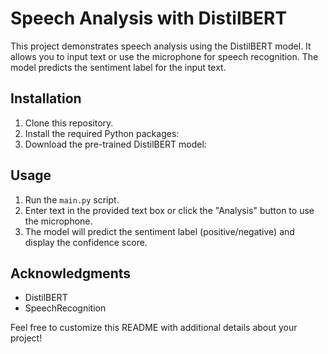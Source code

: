# Speech Analysis with DistilBERT

This project demonstrates speech analysis using the DistilBERT model. It allows you to input text or use the microphone for speech recognition. The model predicts the sentiment label for the input text.

## Installation

1. Clone this repository.
2. Install the required Python packages:
3. Download the pre-trained DistilBERT model:

## Usage

1. Run the `main.py` script.
2. Enter text in the provided text box or click the "Analysis" button to use the microphone.
3. The model will predict the sentiment label (positive/negative) and display the confidence score.

## Acknowledgments

- DistilBERT
- SpeechRecognition

Feel free to customize this README with additional details about your project!
